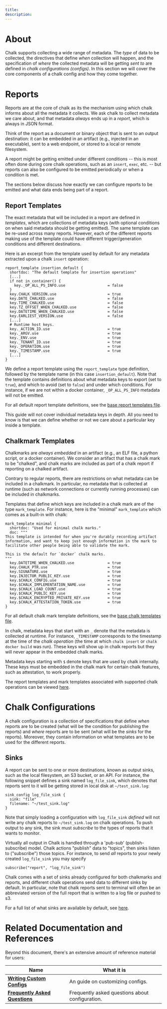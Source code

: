 ```yaml
---
title:
description:
---
```


# About

Chalk supports collecting a wide range of metadata. The _type_ of data to be
collected, the directives that define _when_ collection will happen, and
the specification of _where_ the collected metadata will be getting _sent to_
are defined in _chalk configurations (configs)_. In this section we will cover
the core components of a chalk config and how they come together.

# Reports

Reports are at the core of chalk as its the mechanism using which chalk informs
about all the metadata it collects. We ask chalk to collect metadata we care
about, and that metadata _always_ ends up in a _report_, which is always in
JSON format.

Think of the report as a document or binary object that is sent to an output
destination: it can be embedded in an artifact (e.g., injected in an
executable), sent to a web endpoint, or stored to a local or remote filesystem.

A report might be getting emitted under different conditions -- this is most
often done during core chalk operations, such as an `insert`, `exec`, etc.
-- but reports can also be configured to be emitted periodically or when a
condition is met.

The sections below discuss how exactly we can configure reports to be emitted
and what data ends being part of a report.

## Report Templates

The exact metadata that will be included in a report are defined in
_templates_, which are collections of metadata keys (with optional conditions
on when said metadata should be getting emitted). The same template can be
re-used across many reports. However, each of the different reports making
use of the template could have different trigger/generation conditions and
different destinations.

Here is an excerpt from the template used by default for any metadata extracted
upon a chalk `insert` operation:

```con4m
report_template insertion_default {
  shortdoc: "The default template for insertion operations"
  [...]
  if not in_container() {
    key._OP_ALL_PS_INFO.use                   = false
  }
  key.CHALK_VERSION.use                       = true
  key.DATE_CHALKED.use                        = false
  key.TIME_CHALKED.use                        = false
  key.TZ_OFFSET_WHEN_CHALKED.use              = false
  key.DATETIME_WHEN_CHALKED.use               = false
  key.EARLIEST_VERSION.use                    = false
  [...]
  # Runtime host keys.
  key._ACTION_ID.use                          = true
  key._ARGV.use                               = true
  key._ENV.use                                = true
  key._TENANT_ID.use                          = true
  key._OPERATION.use                          = true
  key._TIMESTAMP.use                          = true
  [...]
}
```

We define a report template using the `report_template` type definition,
followed by the template name (in this case `insertion_default`). Note that
the template contains definitions about what metadata keys to export (set to
`true`), and which to avoid (set to `false`) and under which conditions. For
instance, if we are not within a docker container, `_OP_ALL_PS_INFO` metadata
will not be emitted.

For all default report template definitions, see the
[base report templates file](https://github.com/crashappsec/chalk/blob/main/src/configs/base_report_templates.c4m).

This guide will not cover individual metadata keys in depth. All you need to
know is that we can define whether or not we care about a particular key inside
a template.

## Chalkmark Templates

Chalkmarks are _always embedded_ in an artifact (e.g., an ELF file, a python
script, or a docker container). We consider an artifact that has a chalk mark
to be "chalked", and chalk marks are included as part of a chalk report if
reporting on a chalked artifact.

Contrary to regular reports, there are restrictions on what metadata can be
included in a chalkmark. In particular, no metadata that is collected at
runtime (such as network connections or currently running processes) can be
included in chalkmarks.

Templates that define which keys are included in a chalk mark are of the type
`mark_template`. For instance, here is the "minimal" `mark_template` which
comes as a built-in with chalk:

```con4m
mark_template minimal {
  shortdoc: "Used for minimal chalk marks."
  doc: """
This template is intended for when you're durably recording artifact
information, and want to keep just enough information in the mark to
facilitate other people being able to validate the mark.

This is the default for `docker` chalk marks.
"""
  key.DATETIME_WHEN_CHALKED.use               = true
  key.CHALK_PTR.use                           = true
  key.SIGNATURE.use                           = true
  key.INJECTOR_PUBLIC_KEY.use                 = true
  key.$CHALK_CONFIG.use                       = true
  key.$CHALK_IMPLEMENTATION_NAME.use          = true
  key.$CHALK_LOAD_COUNT.use                   = true
  key.$CHALK_PUBLIC_KEY.use                   = true
  key.$CHALK_ENCRYPTED_PRIVATE_KEY.use        = true
  key.$CHALK_ATTESTATION_TOKEN.use            = true
}
```

For all default chalk mark template definitions, see the
[base chalk templates file](https://github.com/crashappsec/chalk/blob/main/src/configs/base_chalk_templates.c4m).

In chalk, metadata keys that start with an `_` denote that the metadata is
collected at runtime. For instance, `_TIMESTAMP` corresponds to the timestamp
at the time of the _chalk operation_ (the time at which `chalk insert` or
`chalk docker build` was run). These keys will show up in chalk reports but
they will never appear in the embedded chalk marks.

Metadata keys starting with `$` denote keys that are used by chalk internally.
These keys must be embedded in the chalk mark for certain chalk features, such
as attestation, to work properly.

The report templates and mark templates associated
with supported chalk operations can be viewed
[here](https://github.com/crashappsec/chalk/blob/main/src/configs/base_outconf.c4m).

# Chalk Configurations

A chalk configuration is a collection of specifications that define _when_
reports are to be created (what will be the condition for publishing the
reports) and _where_ reports are to be sent (what will be the _sinks_ for the
reports). Moreover, they contain information on what templates are to be used
for the different reports.

## Sinks

A report can be sent to one or more destinations, known as output sinks, such
as the local filesystem, an S3 bucket, or an API. For instance, the
following snippet defines a sink named `log_file_sink`, which denotes that
reports sent to it will be getting stored in local disk at `~/test_sink.log`:

```con4m
sink_config log_file_sink {
  sink: "file"
  filename: "~/test_sink.log"
}
```

Note that simply loading a configuration with `log_file_sink` _defined_ will
not write any chalk reports to `~/test_sink.log` on chalk operations. To push
output to any sink, the sink must _subscribe_ to the types of reports that it
wants to monitor.

Virtually all output in Chalk is handled through a 'pub-sub'
(publish-subscribe) model. Chalk actions "publish" data to "topics", then sinks
listen to ("subscribe") those topics. For instance, to send _all_ reports to
your newly created `log_file_sink` you may specify

```con4m
subscribe("report", "log_file_sink")
```

Chalk comes with a set of sinks already configured for both chalkmarks and
reports, and different chalk operations send data to different sinks by
default. In particular, note that chalk reports sent to terminal will often
be an abbreviated version of the full report that is written to a log file or
pushed to s3.

For a full list of what sinks are available by default, see
[here](https://github.com/crashappsec/chalk/blob/main/src/configs/base_sinkconfs.c4m).

# Related Documentation and References

Beyond this document, there's an extensive amount of reference material for users:

| Name                                                | What it is                                      |
| --------------------------------------------------- | ----------------------------------------------- |
| [**Writing Custom Configs**](./custom-config.en.md) | An guide on customizing configs.                |
| [**Frequently Asked Questions**](./faq.en.md)       | Frequently asked questions about configuration. |
